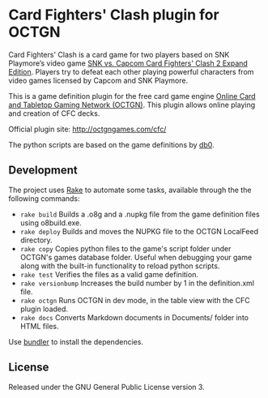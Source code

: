 # Card Fighters' Clash plugin for OCTGN
Card Fighters' Clash is a card game for two players based on SNK Playmore’s video game
[SNK vs. Capcom Card Fighters' Clash 2 Expand Edition](http://neogeo.freeplaytech.com/svc-2/).
Players try to defeat each other playing powerful characters from video games licensed by Capcom and
SNK Playmore.

This is a game definition plugin for the free card game engine [Online Card and Tabletop Gaming Network (OCTGN)](http://octgn.net/).
This plugin allows online playing and creation of CFC decks.

Official plugin site: http://octgngames.com/cfc/

The python scripts are based on the game definitions by [db0](https://github.com/db0).

## Development
The project uses [Rake](https://github.com/ruby/rake) to automate some tasks, available through the 
the following commands:
- `rake build` Builds a .o8g and a .nupkg file from the game definition files using o8build.exe.
- `rake deploy` Builds and moves the NUPKG file to the OCTGN LocalFeed directory.
- `rake copy` Copies python files to the game's script folder under OCTGN's games database folder.
Useful when debugging your game along with the built-in functionality to reload python scripts.
- `rake test` Verifies the files as a valid game definition.
- `rake versionbump` Increases the build number by 1 in the definition.xml file.
- `rake octgn` Runs OCTGN in dev mode, in the table view with the CFC plugin loaded.
- `rake docs` Converts Markdown documents in Documents/ folder into HTML files.

Use [bundler](http://bundler.io/) to install the dependencies.


## License
Released under the GNU General Public License version 3.
